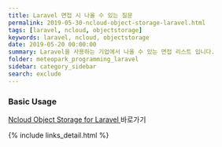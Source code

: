 ```yaml
---
title: Laravel 면접 시 나올 수 있는 질문
permalink: 2019-05-30-ncloud-object-storage-laravel.html
tags: [laravel, ncloud, objectstorage]
keywords: laravel, ncloud, objectstorage
date: 2019-05-20 00:00:00
summary: Laravel을 사용하는 기업에서 나올 수 있는 면접 리스트 입니다.
folder: meteopark_programming_laravel
sidebar: category_sidebar
search: exclude
---
```

### Basic Usage
[Ncloud Object Storage for Laravel
](https://github.com/meteopark/ncloud-object-storage-laravel) 바로가기




{% include links_detail.html %}